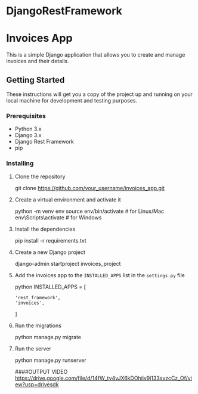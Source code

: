 # DjangoRestFramework

# Invoices App

This is a simple Django application that allows you to create and manage invoices and their details.

## Getting Started

These instructions will get you a copy of the project up and running on your local machine for development and testing purposes.

### Prerequisites

* Python 3.x
* Django 3.x
* Django Rest Framework
* pip

### Installing

1. Clone the repository

   git clone https://github.com/your_username/invoices_app.git
 

2. Create a virtual environment and activate it

   python -m venv env
   source env/bin/activate   # for Linux/Mac
   env\Scripts\activate      # for Windows


3. Install the dependencies

   pip install -r requirements.txt

4. Create a new Django project

   django-admin startproject invoices_project
 
5. Add the invoices app to the `INSTALLED_APPS` list in the `settings.py` file

     python
   INSTALLED_APPS = [
       
       'rest_framework',
       'invoices',
   ]


6. Run the migrations

   python manage.py migrate

7. Run the server

   python manage.py runserver


   ####OUTPUT VIDEO
   https://drive.google.com/file/d/14fW_tv4vJX6kDOhiiv9j133svzcCz_Of/view?usp=drivesdk
